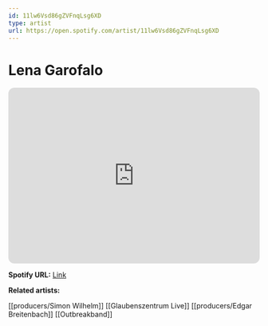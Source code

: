 ```yaml
---
id: 11lw6Vsd86gZVFnqLsg6XD
type: artist
url: https://open.spotify.com/artist/11lw6Vsd86gZVFnqLsg6XD
---
```

# Lena Garofalo

<iframe style="border-radius:12px" src="https://open.spotify.com/embed/artist/11lw6Vsd86gZVFnqLsg6XD" width="100%" height="352" frameBorder="0" allowfullscreen="" allow="autoplay; clipboard-write; encrypted-media; fullscreen; picture-in-picture" loading="lazy"></iframe>

**Spotify URL:** [Link](https://open.spotify.com/artist/11lw6Vsd86gZVFnqLsg6XD)

**Related artists:**

[[producers/Simon Wilhelm]]
[[Glaubenszentrum Live]]
[[producers/Edgar Breitenbach]]
[[Outbreakband]]
